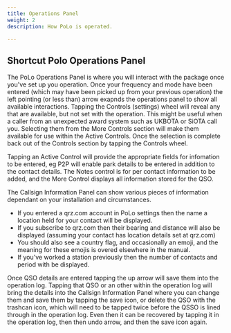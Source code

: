 ```yaml
---
title: Operations Panel
weight: 2
description: How PoLo is operated.

---
```


## Shortcut Polo Operations Panel

The PoLo Operations Panel is where you will interact with the package once you've set up you operation. Once your frequency and mode have been entered (which may have been picked up from your previous operation) the left pointing (or less than) arrow exapnds the operations panel to show all available interactions. Tapping the Controls (settings) wheel will reveal any that are available, but not set with the operation. This might be useful when a caller from an unexpected award system such as UKBOTA or SiOTA call you. Selecting them from the More Controls section will make them available for use within the Active Controls. Once the selection is complete back out of the Controls section by tapping the Controls wheel.

Tapping an Active Control will provide the appropriate fields for infomation to be entered, eg P2P will enable park details to be entered in addition to the contact details. The Notes control is for per contact information to be added, and the More Control displays all information stored for the QSO.

The Callsign Information Panel can show various pieces of information dependant on your installation and circumstances. 
* If you entered a qrz.com account in PoLo settings then the name a location held for your contact will be displayed.
* If you subscribe to qrz.com then their bearing and distance will also be displayed (assuming your contact has location details set at qrz.com) 
* You should also see a country flag, and occasionally an emoji, and the meaning for these emojis is overed elsewhere in the manual.
* If you've worked a station previously then the number of contacts and period with be displayed.

Once QSO details are entered tapping the up arrow will save them into the operation log. Tapping that QSO or an other within the operation log will bring the details into the Callsign Information Panel where you can change them and save them by tapping the save icon, or delete the QSO with the trashcan icon, which will need to be tapped twice before the QSSO is lined through in the operation log. Even then it can be recovered by tapping it in the operation log, then then undo arrow, and then the save icon again.

 
